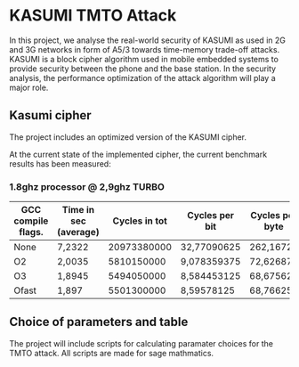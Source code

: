 # KASUMI TMTO Attack

In this project, we analyse the real-world security of KASUMI as used in 2G and 3G networks in form of A5/3 towards time-memory trade-off attacks. KASUMI is a block cipher algorithm used in mobile embedded systems to provide security between the phone and the base station. In the security analysis, the performance optimization of the attack algorithm will play a major role.


## Kasumi cipher

The project includes an optimized version of the KASUMI cipher.

At the current state of the implemented cipher, the current benchmark results has been measured:


### 1.8ghz processor @ 2,9ghz TURBO
| GCC compile flags.              | Time in sec (average)  | Cycles in tot          | Cycles per bit | Cycles per byte |
| ------------------------------  | ---------------------- | ---------------------- | -------------- | --------------- |
| None                            | 7,2322                 | 20973380000            | 32,77090625    | 262,16725       |
| O2                              | 2,0035                 | 5810150000             | 9,078359375    | 72,626875       |
| O3                              | 1,8945                 | 5494050000             | 8,584453125    | 68,675625       |
| Ofast                           | 1,897                  | 5501300000             | 8,59578125     | 68,76625        |


## Choice of parameters and table

The project will include scripts for calculating paramater choices for the TMTO attack. All scripts are made for sage mathmatics. 
